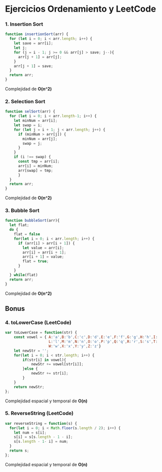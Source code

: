 # Ejercicios Ordenamiento y LeetCode

### 1. Insertion Sort
```javascript
function insertionSort(arr) {
  for (let i = 0; i < arr.length; i++) {
    let save = arr[i];
    let j;
    for (j = i - 1; j >= 0 && arr[j] > save; j--){
      arr[j + 1] = arr[j]; 
    }
    arr[j + 1] = save;
  }  
  return arr;
}
```
Complejidad de **O(n^2)**


### 2. Selection Sort
```javascript
function selSort(arr) {
  for (let i = 0; i < arr.length-1; i++) {
    let minNum = arr[i]; 
    let swap = i;
    for (let j = i + 1; j < arr.length; j++) {
      if (minNum > arr[j]) {
        minNum = arr[j];
        swap = j;
      }
    }
    if (i !== swap) {
      const tmp = arr[i];
      arr[i] = minNum;
      arr[swap] = tmp;
  	  }
  }
  return arr;
}
```
Complejidad de **O(n^2)**


### 3. Bubble Sort
```javascript
function bubbleSort(arr){
  let flat;
  do {
    flat = false
    for(let i = 0; i < arr.length; i++) {     
      if (arr[i] > arr[i + 1]) {
        let value = arr[i];
        arr[i] = arr[i + 1];
        arr[i + 1] = value;
        flat = true;
      }     
    }  
  } while(flat)
  return arr;
}
```
Complejidad de **O(n^2)**


## Bonus

### 4.  toLowerCase (LeetCode)
```javascript
var toLowerCase = function(str) {
    const vowel = { A:'a',B:'b',C:'c',D:'d',E:'e',F:'f',G:'g',H:'h',I:'i',J:'j',K:'k',
                    L:'l',M:'m',N:'n',O:'o',P:'p',Q:'q',R:'r',S:'s',T:'t',U:'u',V:'v',
                    W:'w',X:'x',Y:'y',Z:'z'}
    let newStr = '';
    for(let i = 0; i < str.length; i++) {
        if(str[i] in vowel){
            newStr += vowel[str[i]];
        }else {
            newStr += str[i];
        }
    }
    return newStr;
};
```
Complejidad espacial y temporal de **O(n)**


### 5.  ReverseString (LeetCode)
```javascript
var reverseString = function(s) {
  for(let i = 0; i < Math.floor(s.length / 2); i++) {
    let num = s[i];
    s[i] = s[s.length - 1 - i];
    s[s.length - 1- i] = num;
  }
  return s;  
};
```
Complejidad espacial y temporal de **O(n)**

